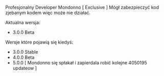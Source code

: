 Profesjonalny Developer Mondonno [ Exclusive ] Mógł zabezpieczyć kod zjebanym kodem więc może nie działać.

Aktualna wersja:
- 3.0.0 Beta

Wersje które pojawią się kiedyś:
- 3.0.0 Stable
- 4.0.0 Beta
- 5.0.0 [ Mondonno się spłakał i zapierdala robić kolejne 4050195 updateow ]
